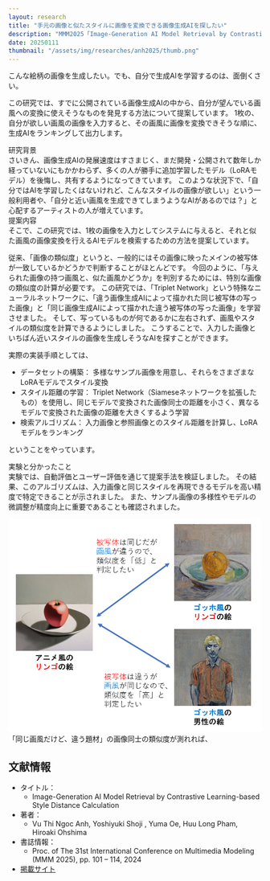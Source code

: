 ```yaml
---
layout: research
title: "手元の画像と似たスタイルに画像を変換できる画像生成AIを探したい"
description: "MMM2025「Image-Generation AI Model Retrieval by Contrastive Learning-based Style Distance Calculation」"
date: 20250111
thumbnail: "/assets/img/researches/anh2025/thumb.png"
---
```


<div class="catch">
こんな絵柄の画像を生成したい。でも、自分で生成AIを学習するのは、面倒くさい。
</div>

この研究では、すでに公開されている画像生成AIの中から、自分が望んでいる画風への変換に使えそうなものを発見する方法について提案しています。
1枚の、自分が欲しい画風の画像を入力すると、その画風に画像を変換できそうな順に、生成AIをランキングして出力します。

<div class="header">研究背景</div>
さいきん、画像生成AIの発展速度はすさまじく、まだ開発・公開されて数年しか経っていないにもかかわらず、多くの人が勝手に追加学習したモデル（LoRAモデル）を後悔し、共有するようになってきています。
このような状況下で、「自分ではAIを学習したくはないけれど、こんなスタイルの画像が欲しい」という一般利用者や、「自分と近い画風を生成できてしまうようなAIがあるのでは？」と心配するアーティストの人が増えています。

<div class="header">提案内容</div>
そこで、この研究では、1枚の画像を入力としてシステムに与えると、それと似た画風の画像変換を行えるAIモデルを検索するための方法を提案しています。

従来、「画像の類似度」というと、一般的にはその画像に映ったメインの被写体が一致しているかどうかで判断することがほとんどです。
今回のように、「与えられた画像の持つ画風と、似た画風かどうか」を判別するためには、特別な画像の類似度の計算が必要です。
この研究では、「Triplet Network」という特殊なニューラルネットワークに、「違う画像生成AIによって描かれた同じ被写体の写った画像」と「同じ画像生成AIによって描かれた違う被写体の写った画像」を学習させました。
そして、写っているものが何であるかに左右されず、画風やスタイルの類似度を計算できるようにしました。
こうすることで、入力した画像といちばん近いスタイルの画像を生成しそうなAIを探すことができます。

実際の実装手順としては、

- データセットの構築： 多様なサンプル画像を用意し、それらをさまざまなLoRAモデルでスタイル変換
- スタイル距離の学習： Triplet Network（Siameseネットワークを拡張したもの）を使用し、同じモデルで変換された画像同士の距離を小さく、異なるモデルで変換された画像の距離を大きくするよう学習
- 検索アルゴリズム： 入力画像と参照画像とのスタイル距離を計算し、LoRAモデルをランキング

ということをやっています。

<div class="header">実験と分かったこと</div>
実験では、自動評価とユーザー評価を通じて提案手法を検証しました。
その結果、このアルゴリズムは、入力画像と同じスタイルを再現できるモデルを高い精度で特定できることが示されました。
また、サンプル画像の多様性やモデルの微調整が精度向上に重要であることも確認されました。

![図](/assets/img/researches/anh2025/styledistance.png "スタイル計算")
「同じ画風だけど、違う題材」の画像同士の類似度が測れれば、

## 文献情報
- タイトル：
    - Image-Generation AI Model Retrieval by Contrastive Learning-based Style Distance Calculation
- 著者：
    - Vu Thi Ngoc Anh, Yoshiyuki Shoji , Yuma Oe, Huu Long Pham, Hiroaki Ohshima
- 書誌情報：
    - Proc. of The 31st International Conference on Multimedia Modeling (MMM 2025), pp. 101 – 114, 2024
- [掲載サイト](https://doi.org/10.1007/978-981-96-2061-6_8)